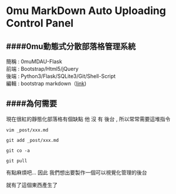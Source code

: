 # 0mu MarkDown Auto Uploading Control Panel

  
  
####0mu動態式分散部落格管理系統
-------------
簡稱 : 0muMDAU-Flask  
前端 : Bootstrap/Html5/jQuery  
後端 : Python3/Flask/SQLite3/Git/Shell-Script  
編輯 : bootstrap markdown（[link](https://github.com/toopay/bootstrap-markdown))  
  
  
  
####為何需要
-------------

現在很紅的靜態化部落格有個缺點 他 沒 有 後台 , 所以常常需要這堆指令

```
vim _post/xxx.md 
```
```
git add _post/xxx.md
```
```
git co -a
```
```
git pull
```

有點麻煩吧... 因此 我們想出要製作一個可以視覺化管理的後台

就有了這個東西產生了
